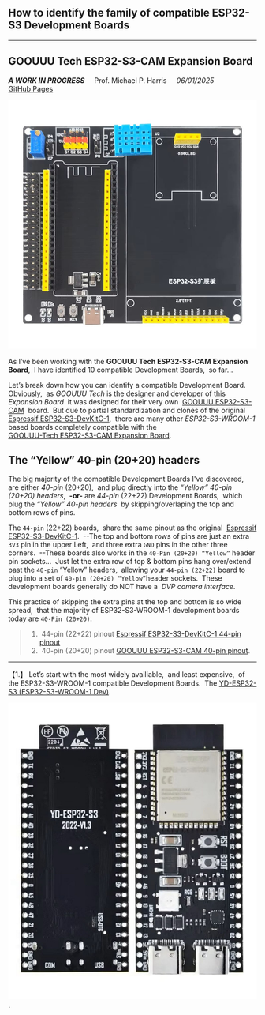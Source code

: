 ## How to identify the family of compatible ESP32-S3 Development Boards
<hr>

## GOOUUU Tech ESP32-S3-CAM Expansion Board

***A WORK IN PROGRESS*** &nbsp; &nbsp; Prof. Michael P. Harris &nbsp; &nbsp; *06/01/2025*<br/>
[GitHub Pages](https://pages.github.com/)

![GOOUUU-Tech ESP32-S3-CAM Expansion Board _Yellow_ & _Black_ headers](https://github.com/profharris/GOOUUU-Tech-ESP32-S3-CAM-Expansion-Board/blob/main/images/GOOUUU%20ESP32-S3-CAM%20Expansion%20Board-2.jpg)

As I’ve been working with the **GOOUUU Tech ESP32-S3-CAM Expansion Board**,&nbsp;
I have identified 10 compatible Development Boards,&nbsp; so far...

Let’s break down how you can identify a compatible Development Board.&nbsp;
Obviously,&nbsp; as _GOOUUU Tech_ is the designer and developer of this _Expansion Board_&nbsp;
it was designed for their very own&nbsp;
[GOOUUU ESP32-S3-CAM](https://github.com/profharris/GOOUUU-Tech-ESP32-S3-CAM-Expansion-Board/blob/main/images/1.%20GOOUUU%20ESP32-S3-CAM.jpg)
&nbsp;board.&nbsp; But due to partial standardization and clones of the original&nbsp;
[Espressif ESP32-S3-DevKitC-1](https://github.com/profharris/GOOUUU-Tech-ESP32-S3-CAM-Expansion-Board/blob/main/images/0.%20Espressif%20ESP32-S3-DevKitC-1.jpg),
&nbsp;there are many other _ESP32-S3-WROOM-1_ based boards completely compatible with the<br/>
[GOOUUU-Tech ESP32-S3-CAM Expansion Board](https://github.com/profharris/GOOUUU-Tech-ESP32-S3-CAM-Expansion-Board/blob/main/images/GOOUUU%20ESP32-S3-CAM%20Expansion%20Board-1.jpg).

## The “Yellow” 40-pin (20+20) headers

The big majority of the compatible Development Boards I've discovered,&nbsp;
are either _40-pin_ (20+20),&nbsp; and plug directly into the _“Yellow” 40-pin (20+20) headers_,&nbsp;
**-or-** are _44-pin_ (22+22) Development Boards,&nbsp; which plug the _“Yellow” 40-pin headers_&nbsp;
by skipping/overlaping the top and bottom rows of pins.

The `44-pin` (22+22) boards,&nbsp; share the same pinout as the original&nbsp;
[Espressif ESP32-S3-DevKitC-1](https://github.com/profharris/GOOUUU-Tech-ESP32-S3-CAM-Expansion-Board/blob/main/images/0.%20Espressif%20ESP32-S3-DevKitC-1.jpg).
&nbsp;--The top and bottom rows of pins are just an extra `3V3` pin in the upper Left,&nbsp;
and three extra `GND` pins in the other three corners.&nbsp; --These boards also works in the
`40-Pin (20+20) “Yellow”` header pin sockets...&nbsp; Just let the extra row of top & bottom
pins hang over/extend past the `40-pin` “Yellow” headers,&nbsp; allowing your `44-pin (22+22)` 
board to plug into a set of `40-pin (20+20) “Yellow”`header sockets.&nbsp; These development 
boards generally do NOT have a &nbsp;*DVP camera interface*.

This practice of skipping the extra pins at the top and bottom is so wide spread,&nbsp;
that the majority of ESP32-S3-WROOM-1 development boards today are `40-Pin (20+20)`.

> 1. &nbsp;44-pin (22+22) pinout [Espressif ESP32-S3-DevKitC-1 44-pin pinout](https://github.com/profharris/GOOUUU-Tech-ESP32-S3-CAM-Expansion-Board/blob/main/images/ESP32-S3-DevKitC-1%2044-pins%20pinout.jpg)<br/>
> 2. &nbsp;40-pin (20+20) pinout [GOOUUU ESP32-S3-CAM 40-pin pinout](https://github.com/profharris/GOOUUU-Tech-ESP32-S3-CAM-Expansion-Board/blob/main/images/GOOUUU%20ESP32-S3-CAM%2040-pins%20pinout.png).
<hr>

【1.】 Let’s start with the most widely availiable,&nbsp; and least expensive,&nbsp; of the ESP32-S3-WROOM-1 
compatible Development Boards.&nbsp; The
[YD-ESP32-S3 (ESP32-S3-WROOM-1 Dev)](https://github.com/profharris/GOOUUU-Tech-ESP32-S3-CAM-Expansion-Board/blob/main/images/5.%20YD-ESP32-S3%20(ESP32-S3%20Dev).jpg).

![YD-ESP32-S3 (ESP32-S3-WROOM-1 Dev)](https://github.com/profharris/GOOUUU-Tech-ESP32-S3-CAM-Expansion-Board/blob/main/images/5.%20YD-ESP32-S3%20(ESP32-S3%20Dev).jpg).



